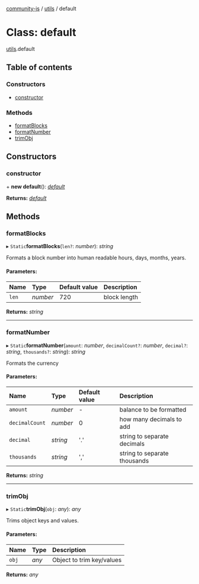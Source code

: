 [community-js](../README.md) / [utils](../modules/utils.md) / default

# Class: default

[utils](../modules/utils.md).default

## Table of contents

### Constructors

- [constructor](utils.default.md#constructor)

### Methods

- [formatBlocks](utils.default.md#formatblocks)
- [formatNumber](utils.default.md#formatnumber)
- [trimObj](utils.default.md#trimobj)

## Constructors

### constructor

\+ **new default**(): [*default*](utils.default.md)

**Returns:** [*default*](utils.default.md)

## Methods

### formatBlocks

▸ `Static`**formatBlocks**(`len?`: *number*): *string*

Formats a block number into human readable hours, days, months, years.

#### Parameters:

Name | Type | Default value | Description |
:------ | :------ | :------ | :------ |
`len` | *number* | 720 | block length    |

**Returns:** *string*

___

### formatNumber

▸ `Static`**formatNumber**(`amount`: *number*, `decimalCount?`: *number*, `decimal?`: *string*, `thousands?`: *string*): *string*

Formats the currency

#### Parameters:

Name | Type | Default value | Description |
:------ | :------ | :------ | :------ |
`amount` | *number* | - | balance to be formatted   |
`decimalCount` | *number* | 0 | how many decimals to add   |
`decimal` | *string* | '.' | string to separate decimals   |
`thousands` | *string* | ',' | string to separate thousands    |

**Returns:** *string*

___

### trimObj

▸ `Static`**trimObj**(`obj`: *any*): *any*

Trims object keys and values.

#### Parameters:

Name | Type | Description |
:------ | :------ | :------ |
`obj` | *any* | Object to trim key/values    |

**Returns:** *any*
